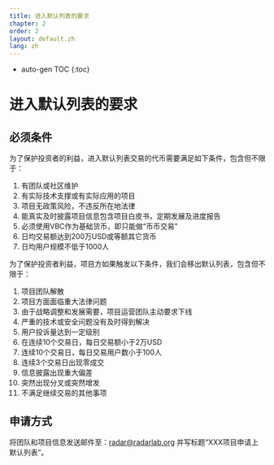 ```yaml
---
title: 进入默认列表的要求
chapter: 2
order: 2
layout: default.zh
lang: zh
---
```


* auto-gen TOC
{:toc}

# 进入默认列表的要求

## 必须条件

为了保护投资者的利益，进入默认列表交易的代币需要满足如下条件，包含但不限于：

1. 有团队或社区维护
2. 有实际技术支撑或有实际应用的项目
3. 项目无政策风险，不违反所在地法律
4. 能真实及时披露项目信息包含项目白皮书，定期发展及进度报告
5. 必须使用VBC作为基础货币，即只能做“币币交易”
6. 日均交易额达到200万USD或等额其它货币
7. 日均用户规模不低于1000人

为了保护投资者利益，项目方如果触发以下条件，我们会移出默认列表，包含但不限于：

1. 项目团队解散
2. 项目方面面临重大法律问题
3. 由于战略调整和发展需要，项目运营团队主动要求下线
4. 严重的技术或安全问题没有及时得到解决
5. 用户投诉量达到一定级别
6. 在连续10个交易日，每日交易额小于2万USD
7. 连续10个交易日，每日交易用户数小于100人
8. 连续3个交易日出现零成交
9. 信息披露出现重大偏差
10. 突然出现分叉或突然增发
11. 不满足继续交易的其他事项

## 申请方式

将团队和项目信息发送邮件至：radar@radarlab.org 并写标题“XXX项目申请上默认列表”。